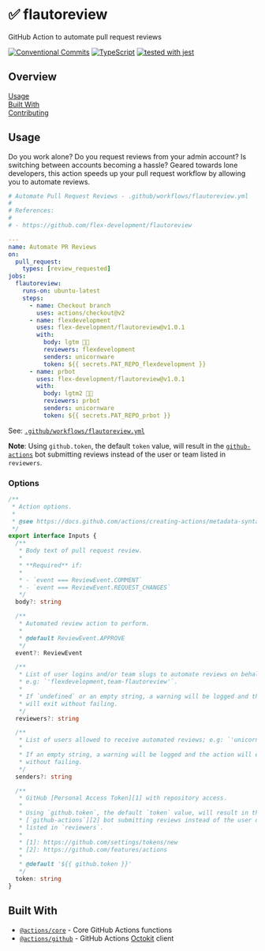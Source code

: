 # :white_check_mark: flautoreview

GitHub Action to automate pull request reviews

[![Conventional Commits](https://img.shields.io/badge/Conventional%20Commits-1.0.0-yellow.svg)](https://conventionalcommits.org)
[![TypeScript](https://badgen.net/badge/-/typescript?icon=typescript&label)](https://www.typescriptlang.org/)
[![tested with jest](https://img.shields.io/badge/tested_with-jest-99424f.svg)](https://github.com/facebook/jest)

## Overview

[Usage](#usage)  
[Built With](#built-with)  
[Contributing](CONTRIBUTING.md)

## Usage

Do you work alone? Do you request reviews from your admin account? Is switching
between accounts becoming a hassle? Geared towards lone developers, this action
speeds up your pull request workflow by allowing you to automate reviews.

```yaml
# Automate Pull Request Reviews - .github/workflows/flautoreview.yml
#
# References:
#
# - https://github.com/flex-development/flautoreview

---
name: Automate PR Reviews
on:
  pull_request:
    types: [review_requested]
jobs:
  flautoreview:
    runs-on: ubuntu-latest
    steps:
      - name: Checkout branch
        uses: actions/checkout@v2
      - name: flexdevelopment
        uses: flex-development/flautoreview@v1.0.1
        with:
          body: lgtm 👍🏾
          reviewers: flexdevelopment
          senders: unicornware
          token: ${{ secrets.PAT_REPO_flexdevelopment }}
      - name: prbot
        uses: flex-development/flautoreview@v1.0.1
        with:
          body: lgtm2 👍🏾
          reviewers: prbot
          senders: unicornware
          token: ${{ secrets.PAT_REPO_prbot }}
```

See: [`.github/workflows/flautoreview.yml`](.github/workflows/flautoreview.yml)

**Note**: Using `github.token`, the default `token` value, will result in the
[`github-actions`][4] bot submitting reviews instead of the user or team listed
in `reviewers`.

### Options

```typescript
/**
 * Action options.
 *
 * @see https://docs.github.com/actions/creating-actions/metadata-syntax-for-github-actions#inputs
 */
export interface Inputs {
  /**
   * Body text of pull request review.
   *
   * **Required** if:
   *
   * - `event === ReviewEvent.COMMENT`
   * - `event === ReviewEvent.REQUEST_CHANGES`
   */
  body?: string

  /**
   * Automated review action to perform.
   *
   * @default ReviewEvent.APPROVE
   */
  event?: ReviewEvent

  /**
   * List of user logins and/or team slugs to automate reviews on behalf of;
   * e.g: `'flexdevelopment,team-flautoreview'`.
   *
   * If `undefined` or an empty string, a warning will be logged and the action
   * will exit without failing.
   */
  reviewers?: string

  /**
   * List of users allowed to receive automated reviews; e.g: `'unicornware'`.
   *
   * If an empty string, a warning will be logged and the action will exit
   * without failing.
   */
  senders?: string

  /**
   * GitHub [Personal Access Token][1] with repository access.
   *
   * Using `github.token`, the default `token` value, will result in the
   * [`github-actions`][2] bot submitting reviews instead of the user or team
   * listed in `reviewers`.
   *
   * [1]: https://github.com/settings/tokens/new
   * [2]: https://github.com/features/actions
   *
   * @default '${{ github.token }}'
   */
  token: string
}
```

## Built With

- [`@actions/core`][1] - Core GitHub Actions functions
- [`@actions/github`][2] - GitHub Actions [Octokit][3] client

[1]: https://github.com/actions/toolkit/tree/master/packages/core
[2]: https://github.com/actions/toolkit/tree/master/packages/github
[3]: https://octokit.github.io/rest.js/v18
[4]: https://github.com/features/actions
